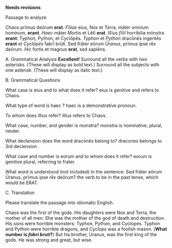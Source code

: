 **Needs revisions**

Passage to analyze

*Chaos* prīmus deōrum **erat**.
*Fīliae* eius, Nox et Terra, māter omnium hominum, **erant**.
*Haec* māter Mortis et Lētī **erat**.
Illīus *fīliī* horribilia mōnstra **erant**: Typhon, Python, et Cyclōpēs.
*Typhon* et *Python* dracōnēs ingentēs **erant** et *Cyclōpēs* fabrī brūtī.
Sed frāter eōrum *Ūranus*, prīmus ipse rēx deōrum.
*Hic* fortis et magnus **erat**, sed sapiēns.

A. Grammatical Analysis
**Excellent!**
Surround all the verbs with two asterisks. (These will display as bold text.) Surround all the subjects with one asterisk. (These will display as italic text.)

B. Grammatical Questions

What case is eius and to what does it refer? eius is genitive and refers to Chaos.

What type of word is haec ? haec is a demonstrative pronoun.

To whom does illius refer? illius refers to Chaos.

What case, number, and gender is monstra? monstra is nominative, plural, neuter.

What declension does the word dracōnēs belong to? dracones belongs to 3rd declension .

What case and number is eorum and to whom does it refer? eorum is genitive plural, referring to frater.  

What word is understood (not included) in the sentence: Sed frāter eōrum Ūranus, prīmus ipse rēx deōrum? the verb to be in the past tense, which would be ERAT.

C. Translation

Please translate the passage into idiomatic English.

Chaos was the first of the gods. His daughters were Nox and Terra, the mother of all men. She was the mother of the god of death and destruction. His sons were horrible monsters: Typhon, Python, and Cyclopes. Typhon and Python were horrible dragons, and Cyclops was a foolish mason. (**What number is *fabri bruti*?**)
But his brother, Uranus, was the first king of the gods. He was strong and great, but wise.
